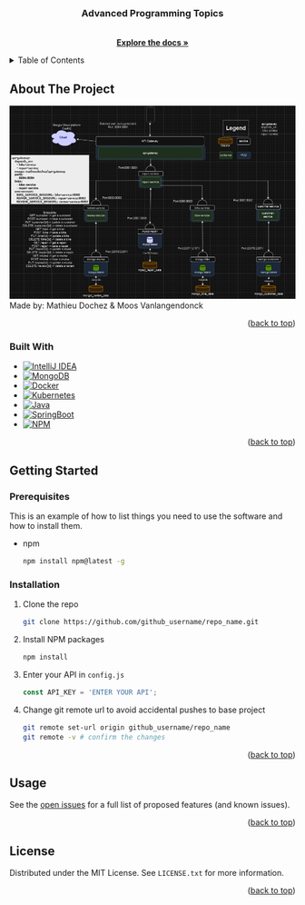 <!-- PROJECT LOGO -->
<br />
<div align="center">
  <a href="https://github.com/MathieuDochez/advprogtemp">
<!--     <img src="images/logo.png" alt="Logo" width="80" height="80"> -->
  </a>

<h3 align="center">Advanced Programming Topics</h3>

  <p align="center">
<!--     TODO -->
    <br />
    <a href="https://github.com/MathieuDochez/advprogtemp"><strong>Explore the docs »</strong></a>
    <br />
  </p>
</div>

<!-- TABLE OF CONTENTS -->
<details>
  <summary>Table of Contents</summary>
  <ol>
    <li>
      <a href="#about-the-project">About The Project</a>
      <ul>
        <li><a href="#built-with">Built With</a></li>
      </ul>
    </li>
    <li>
      <a href="#getting-started">Getting Started</a>
      <ul>
        <li><a href="#prerequisites">Prerequisites</a></li>
        <li><a href="#installation">Installation</a></li>
      </ul>
    </li>
    <li><a href="#usage">Usage</a></li>
    <li><a href="#license">License</a></li>
  </ol>
</details>

<!-- ABOUT THE PROJECT -->
## About The Project

![Hazel](/images/architecture.png?raw=true "Architecture")
<br />
Made by: Mathieu Dochez & Moos Vanlangendonck
<!-- TODO -->

<p align="right">(<a href="#readme-top">back to top</a>)</p>

### Built With

* [![IntelliJ IDEA][IntelliJ.com]][IntelliJ-url]
* [![MongoDB][MongoDB.com]][MongoDB-url]
* [![Docker][Docker.com]][Docker-url]
* [![Kubernetes][Kubernetes.com]][Kubernetes-url]
* [![Java][Java.com]][Java-url]
* [![SpringBoot][SpringBoot.com]][SpringBoot-url]
* [![NPM][NPM.com]][NPM-url]

<p align="right">(<a href="#readme-top">back to top</a>)</p>

<!-- GETTING STARTED -->
## Getting Started
### Prerequisites

This is an example of how to list things you need to use the software and how to install them.
* npm
  ```sh
  npm install npm@latest -g
  ```

### Installation

1. Clone the repo
   ```sh
   git clone https://github.com/github_username/repo_name.git
   ```
2. Install NPM packages
   ```sh
   npm install
   ```
3. Enter your API in `config.js`
   ```js
   const API_KEY = 'ENTER YOUR API';
   ```
6. Change git remote url to avoid accidental pushes to base project
   ```sh
   git remote set-url origin github_username/repo_name
   git remote -v # confirm the changes
   ```

<p align="right">(<a href="#readme-top">back to top</a>)</p>

<!-- USAGE EXAMPLES -->
## Usage

See the [open issues](https://github.com/MathieuDochez/advprogtemp/issues) for a full list of proposed features (and known issues).

<p align="right">(<a href="#readme-top">back to top</a>)</p>

<!-- LICENSE -->
## License
Distributed under the MIT License. See `LICENSE.txt` for more information.

<p align="right">(<a href="#readme-top">back to top</a>)</p>

<!-- MARKDOWN LINKS & IMAGES -->
[web-shield]: https://www.google.com/url?sa=i&url=https%3A%2F%2Fseeklogo.com%2Fvector-logo%2F446770%2Fweb-icon&psig=AOvVaw3tzTyUVCYP0f_M5VUwRf6x&ust=1731581904645000&source=images&cd=vfe&opi=89978449&ved=0CBQQjRxqFwoTCNjt87iT2YkDFQAAAAAdAAAAABAE
[web-url]: #todo
[issues-shield]: https://img.shields.io/badge/Github_Issues
[issues-url]: https://github.com/MathieuDochez/advprogtemp/issues
[license-shield]:https://img.shields.io/github/license/TheCherno/Hazel
[license-url]: LICENSE.txt
[product-screenshot]: images/screenshot.png
[IntelliJ.com]: https://img.shields.io/badge/IntelliJIDEA-000000.svg?logo=intellij-idea&logoColor=white
[IntelliJ-url]: https://www.jetbrains.com/idea/
[MongoDB.com]: https://img.shields.io/badge/MongoDB-%234ea94b.svg?logo=mongodb&logoColor=white
[MongoDB-url]: https://www.mongodb.com/
[Docker.com]: https://img.shields.io/badge/Docker-2496ED?logo=docker&logoColor=fff
[Docker-url]: https://www.docker.com/
[Kubernetes.com]: https://img.shields.io/badge/Kubernetes-326CE5?logo=kubernetes&logoColor=fff
[Kubernetes-url]: https://www.kubernetes.io/
[SpringBoot.com]: https://img.shields.io/badge/Spring%20Boot-6DB33F?logo=springboot&logoColor=fff
[SpringBoot-url]: https://spring.io/projects/spring-boot
[NPM.com]: https://img.shields.io/badge/npm-CB3837?logo=npm&logoColor=fff
[NPM-url]: https://www.npmjs.com/
[Java.com]: https://img.shields.io/badge/Java-%23ED8B00.svg?logo=openjdk&logoColor=white
[Java-url]: https://www.java.com/nl/

